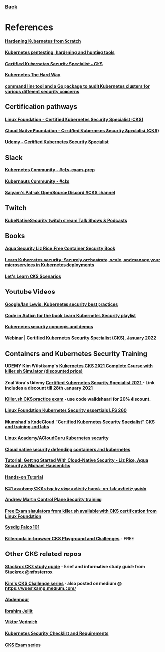 ### [Back](README.md)
# References

#### [Hardening Kubernetes from Scratch](https://github.com/hardening-kubernetes/from-scratch)
#### [Kubernetes pentesting, hardening and hunting tools](https://github.com/SunWeb3Sec/Kubernetes-security)
#### [Certified Kubernetes Security Specialist - CKS](https://github.com/walidshaari/Certified-Kubernetes-Security-Specialist)
#### [Kubernetes The Hard Way](https://github.com/kelseyhightower/kubernetes-the-hard-way)
#### [command line tool and a Go package to audit Kubernetes clusters for various different security concerns](https://github.com/Shopify/kubeaudit)

## Certification pathways
#### [Linux Foundation - Certified Kubernetes Security Specialist (CKS)](https://training.linuxfoundation.org/certification/certified-kubernetes-security-specialist/)
#### [Cloud Native Foundation - Certified Kubernetes Security Specialist (CKS)](https://www.cncf.io/training/certification/cks/)
#### [Udemy - Certified Kubernetes Security Specialist](https://www.udemy.com/course/certified-kubernetes-security-specialist-certification/)

## Slack
#### [Kubernetes Community - #cks-exam-prep](https://kubernetes.slack.com)
#### [Kubernauts Community - #cks](https://kubernauts-slack-join.herokuapp.com/)
#### [Saiyam's Pathak OpenSource Discord #CKS channel](https://discord.gg/9PQBYKntPR)
 
## Twitch
#### [KubeNativeSecurity twitch stream Talk Shows & Podcasts](https://www.twitch.tv/kubenativesecurity)
 
## Books
#### [Aqua Security Liz Rice:Free Container Security Book](https://info.aquasec.com/container-security-book)
#### [Learn Kubernetes security: Securely orchestrate, scale, and manage your microservices in Kubernetes deployments](https://www.amazon.com/Learn-Kubernetes-Security-orchestrate-microservices/dp/1839216506)
#### [Let's Learn CKS Scenarios](https://gumroad.com/l/cksbook)
 
## Youtube Videos
#### [Google/Ian Lewis: Kubernetes security best practices](https://youtu.be/wqsUfvRyYpw)
#### [Code in Action for the **book Learn Kubernetes Security** playlist](https://www.youtube.com/playlist?list=PLeLcvrwLe1859Rje9gHrD1KEp4y5OXApB)
#### [Kubernetes security concepts and demos](https://youtu.be/VjlvS-qiz_U)
#### [Webinar | Certified Kubernetes Security Specialist (CKS), January 2022](https://youtu.be/Qqoe-PbuQcs)

## Containers and Kubernetes Security Training
#### UDEMY Kim Wüstkamp's [Kubernetes CKS 2021 Complete Course with killer.sh Simulator **(discounted price)**](https://killer.sh/r?d=cks-course)
#### Zeal Vora's Udemy [ Certified Kubernetes Security Specialist 2021 ](https://www.udemy.com/course/certified-kubernetes-security-specialist-certification/?referralCode=F38A7E4C09BFEC7E3C58) - Link includes a discount till 28th January 2021
#### [Killer.sh CKS practice exam](https://killer.sh/cks) - use code **walidshaari** for **20%** discount.
#### [Linux Foundation Kubernetes Security essentials LFS 260](https://training.linuxfoundation.org/training/kubernetes-security-essentials-lfs260/)
#### [Mumshad's KodeCloud "Certified Kubernetes Security Specialist" CKS and training and labs](https://kodekloud.com/p/certified-kubernetes-security-specialist-cks)
#### [Linux Academy/ACloudGuru Kubernetes security](https://acloud.guru/learn/7d2c29e7-cdb2-4f44-8744-06332f47040e)
#### [Cloud native security defending containers and kubernetes](https://www.sans.org/event/stay-sharp-blue-team-ops-and-cloud-dec-2020/course/cloud-native-security-defending-containers-kubernetes)
#### [Tutorial: Getting Started With Cloud-Native Security - Liz Rice, Aqua Security & Michael Hausenblas](https://youtu.be/MisS3wSds40)
#### [Hands-on Tutorial](https://tutorial.kubernetes-security.info/)
#### [K21 academy CKS step by step activity hands-on-lab activity guide](https://k21academy.com/docker-kubernetes/certified-kubernetes-security-specialist-cks-step-by-step-activity-guide-hands-on-lab)
#### [Andrew Martin Control Plane Security training](https://control-plane.io/training/)
#### [Free Exam simulators from killer.sh available with CKS certification from Linux Foundation](https://training.linuxfoundation.org/announcements/linux-foundation-kubernetes-certifications-now-include-exam-simulator/)
#### [Sysdig Falco 101](https://learn.sysdig.com/falco-101)
#### [Killercoda in-browser CKS Playground and Challenges](https://killercoda.com/killer-shell-cks) - FREE

## Other CKS related repos
#### [Stackrox CKS study guide](https://github.com/stackrox/Kubernetes_Security_Specialist_Study_Guide) - Brief and informative study guide from [Stackrox @mfosterrox](https://www.stackrox.com/authors/mfoster/)
#### [Kim's CKS Challenge series](https://github.com/killer-sh/cks-challenge-series) - also posted on medium @ https://wuestkamp.medium.com/
#### [Abdennour](https://github.com/abdennour/certified-kubernetes-security-specialist)
#### [Ibrahim Jelliti](https://github.com/ijelliti/CKSS-Certified-Kubernetes-Security-Specialist)
#### [Viktor Vedmich](https://github.com/vedmichv/CKS-Certified-Kubernetes-Security-Specialist)
#### [Kubernetes Security Checklist and Requirements](https://github.com/Vinum-Security/kubernetes-security-checklist)
#### [CKS Exam series](https://github.com/moabukar/CKS-Exercises-Certified-Kubernetes-Security-Specialist.git)